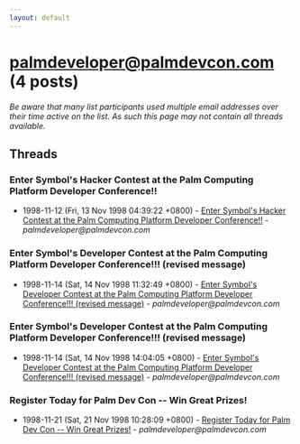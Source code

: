 ```yaml
---
layout: default
---
```


# palmdeveloper@palmdevcon.com (4 posts)

_Be aware that many list participants used multiple email addresses over their time active on the list. As such this page may not contain all threads available._

## Threads

### Enter Symbol's Hacker Contest at the Palm Computing Platform Developer Conference!!
+ 1998-11-12 (Fri, 13 Nov 1998 04:39:22 +0800) - [Enter Symbol's Hacker Contest at the Palm Computing Platform Developer Conference!!](/archive/1998/11/d23cb81aeac97fd290dbe02e5578ebda549742af85b1f7d1b4a3e59f5dc55411) - _palmdeveloper@palmdevcon.com_

### Enter Symbol's Developer Contest at the Palm Computing Platform Developer Conference!!! (revised message)
+ 1998-11-14 (Sat, 14 Nov 1998 11:32:49 +0800) - [Enter Symbol's Developer Contest at the Palm Computing Platform Developer Conference!!! (revised message)](/archive/1998/11/e399d459d021966f232bbd08dfd0818d5b042201daa833390e15427085821416) - _palmdeveloper@palmdevcon.com_

### Enter Symbol's Developer Contest at the Palm Computing Platform Developer Conference!!! (revised message)
+ 1998-11-14 (Sat, 14 Nov 1998 14:04:05 +0800) - [Enter Symbol's Developer Contest at the Palm Computing Platform Developer Conference!!! (revised message)](/archive/1998/11/7e6ac030ae625dd1a1f43161adbdb2f673eea663d8a12b6dcd51d7cca6331543) - _palmdeveloper@palmdevcon.com_

### Register Today for Palm Dev Con -- Win Great Prizes!
+ 1998-11-21 (Sat, 21 Nov 1998 10:28:09 +0800) - [Register Today for Palm Dev Con -- Win Great Prizes!](/archive/1998/11/1f861aa379e445bba76b9009afe71dc6d0d2639f5d012b393f438b93ccfb5be0) - _palmdeveloper@palmdevcon.com_

